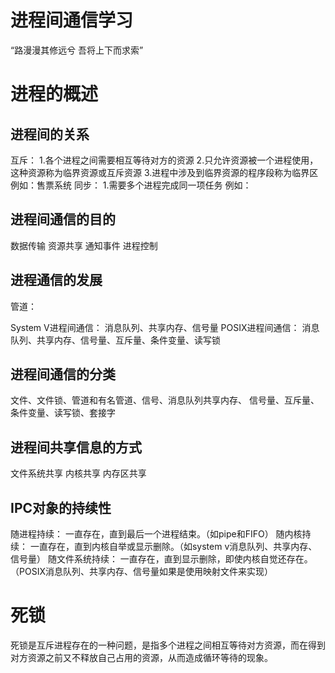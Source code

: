 # 进程间通信学习
“路漫漫其修远兮 吾将上下而求索”

# 进程的概述
## 进程间的关系
互斥：
1.各个进程之间需要相互等待对方的资源
2.只允许资源被一个进程使用，这种资源称为临界资源或互斥资源
3.进程中涉及到临界资源的程序段称为临界区
例如：售票系统
同步：
1.需要多个进程完成同一项任务
例如：
## 进程间通信的目的
数据传输
资源共享
通知事件
进程控制
## 进程通信的发展
管道：

System V进程间通信：
消息队列、共享内存、信号量
POSIX进程间通信：
消息队列、共享内存、信号量、互斥量、条件变量、读写锁
## 进程间通信的分类
文件、文件锁、管道和有名管道、信号、消息队列共享内存、
信号量、互斥量、条件变量、读写锁、套接字
## 进程间共享信息的方式
文件系统共享
内核共享
内存区共享
## IPC对象的持续性
随进程持续：
一直存在，直到最后一个进程结束。（如pipe和FIFO）
随内核持续：
一直存在，直到内核自举或显示删除。（如system v消息队列、共享内存、信号量）
随文件系统持续：
一直存在，直到显示删除，即使内核自觉还存在。（POSIX消息队列、共享内存、信号量如果是使用映射文件来实现）

# 死锁
死锁是互斥进程存在的一种问题，是指多个进程之间相互等待对方资源，而在得到对方资源之前又不释放自己占用的资源，从而造成循环等待的现象。
